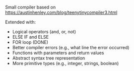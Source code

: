 Small compiler based on https://austinhenley.com/blog/teenytinycompiler3.html

Extended with:

- Logical operators (and, or, not)
- ELSE IF and ELSE
- FOR loop (DONE)
- Better compiler errors (e.g., what line the error occurred)
- Functions with parameters and return values
- Abstract syntax tree representation
- More primitive types (e.g., integer, strings, boolean)
